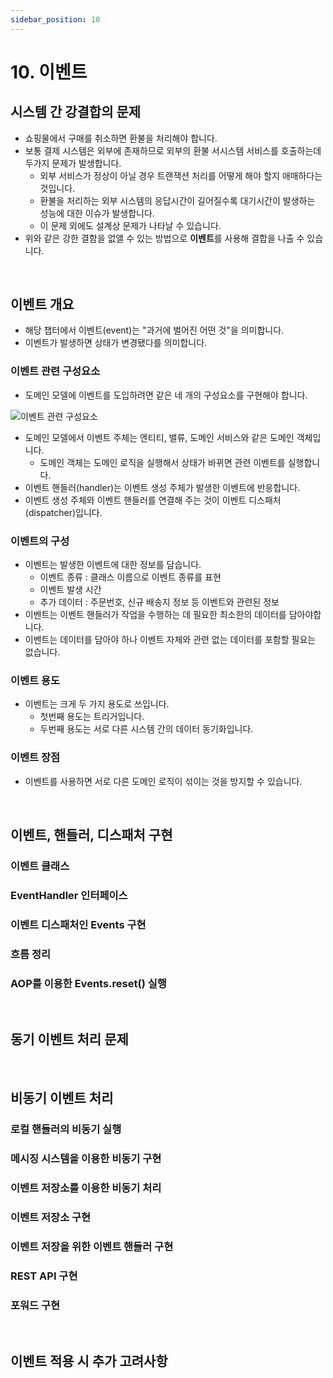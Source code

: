 ```yaml
---
sidebar_position: 10
---
```


# 10. 이벤트

## 시스템 간 강결합의 문제

- 쇼핑물에서 구매를 취소하면 환불을 처리해야 합니다.
- 보통 결제 시스템은 외부에 존재하므로 외부의 환불 서시스템 서비스를 호출하는데 두가지 문제가 발생합니다.
  - 외부 서비스가 정상이 아닐 경우 트랜잭션 처리를 어떻게 해야 할지 애매하다는 것입니다.
  - 환불을 처리하는 외부 시스템의 응답시간이 길어질수록 대기시간이 발생하는 성능에 대한 이슈가 발생합니다.
  - 이 문제 외에도 설계상 문제가 나타날 수 있습니다.
- 위와 같은 강한 결함을 없앨 수 있는 방법으로 **이벤트**를 사용해 결합을 나출 수 있습니다.

<br/>

## 이벤트 개요

- 해당 챕터에서 이벤트(event)는 "과거에 벌어진 어떤 것"을 의미합니다.
- 이벤트가 발생하면 상태가 변경됐다를 의미합니다.

### 이벤트 관련 구성요소

- 도메인 모델에 이벤트를 도입하려면 같은 네 개의 구성요소를 구현해야 합니다.

![이벤트 관련 구성요소](https://user-images.githubusercontent.com/42582516/160224240-ca76a9a2-321c-456b-a27b-d745d5b36b0e.png)

- 도메인 모델에서 이벤트 주체는 엔티티, 밸류, 도메인 서비스와 같은 도메인 객체입니다.
  - 도메인 객체는 도메인 로직을 실행해서 상태가 바뀌면 관련 이벤트를 실행합니다.
- 이벤트 핸들러(handler)는 이벤트 생성 주체가 발생한 이벤트에 반응합니다.
- 이벤트 생성 주체와 이벤트 핸들러를 연결해 주는 것이 이벤트 디스패처(dispatcher)입니다.

### 이벤트의 구성

- 이벤트는 발생한 이벤트에 대한 정보를 담습니다.
  - 이벤트 종류 : 클래스 이름으로 이벤트 종류를 표현
  - 이벤트 발생 시간
  - 추가 데이터 : 주문번호, 신규 배송지 정보 등 이벤트와 관련된 정보
- 이벤트는 이벤트 핸들러가 작업을 수행하는 데 필요한 최소한의 데이터를 담아야합니다.
- 이벤트는 데이터를 담아야 하나 이벤트 자체와 관련 없는 데이터를 포함할 필요는 없습니다.

### 이벤트 용도

- 이벤트는 크게 두 가지 용도로 쓰입니다.
  - 첫번째 용도는 트리거입니다.
  - 두번째 용도는 서로 다른 시스템 간의 데이터 동기화입니다.

### 이벤트 장점

- 이벤트를 사용하면 서로 다른 도메인 로직이 섞이는 것을 방지할 수 있습니다.

<br/>

## 이벤트, 핸들러, 디스패처 구현

### 이벤트 클래스

### EventHandler 인터페이스

### 이벤트 디스패처인 Events 구현

### 흐름 정리

### AOP를 이용한 Events.reset() 실행

<br/>

## 동기 이벤트 처리 문제

<br/>

## 비동기 이벤트 처리

### 로컬 핸들러의 비동기 실행

### 메시징 시스템을 이용한 비동기 구현

### 이벤트 저장소를 이용한 비동기 처리

### 이벤트 저장소 구현

### 이벤트 저장을 위한 이벤트 핸들러 구현

### REST API 구현

### 포워드 구현

<br/>

## 이벤트 적용 시 추가 고려사항
